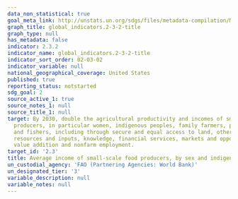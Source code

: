 ```yaml
---
data_non_statistical: true
goal_meta_link: http://unstats.un.org/sdgs/files/metadata-compilation/Metadata-Goal-2.pdf
graph_title: global_indicators.2-3-2-title
graph_type: null
has_metadata: false
indicator: 2.3.2
indicator_name: global_indicators.2-3-2-title
indicator_sort_order: 02-03-02
indicator_variable: null
national_geographical_coverage: United States
published: true
reporting_status: notstarted
sdg_goal: 2
source_active_1: true
source_notes_1: null
source_title_1: null
target: By 2030, double the agricultural productivity and incomes of small-scale food
  producers, in particular women, indigenous peoples, family farmers, pastoralists
  and fishers, including through secure and equal access to land, other productive
  resources and inputs, knowledge, financial services, markets and opportunities for
  value addition and nonfarm employment.
target_id: '2.3'
title: Average income of small-scale food producers, by sex and indigenous status
un_custodial_agency: 'FAO (Partnering Agencies: World Bank)'
un_designated_tier: '3'
variable_description: null
variable_notes: null
---
```

